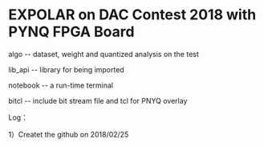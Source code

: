 # EXPOLAR on DAC Contest 2018 with PYNQ FPGA Board

algo -- dataset, weight and quantized analysis on the test

lib_api -- library for being imported

notebook -- a run-time terminal

bitcl -- include bit stream file and tcl for PNYQ overlay

Log：

1）Createt the github on 2018/02/25
